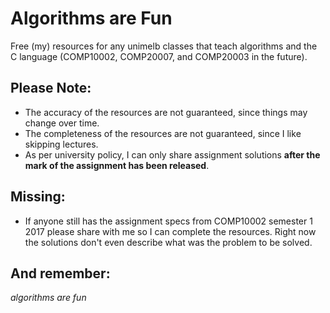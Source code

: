 # Algorithms are Fun

Free (my) resources for any unimelb classes that teach algorithms and the C language (COMP10002, COMP20007, and COMP20003 in the future).

## Please Note:

- The accuracy of the resources are not guaranteed, since things may change over time.
- The completeness of the resources are not guaranteed, since I like skipping lectures.
- As per university policy, I can only share assignment solutions **after the mark of the assignment has been released**.

## Missing:

- If anyone still has the assignment specs from COMP10002 semester 1 2017 please share with me so I can complete the resources. Right now the solutions don't even describe what was the problem to be solved.

## And remember:

*algorithms are fun*
